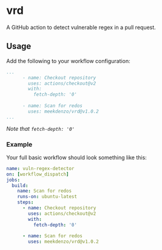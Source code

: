 # vrd

A GitHub action to detect vulnerable regex in a pull request.

## Usage

Add the following to your workflow configuration:

```yml
...
      - name: Checkout repository
        uses: actions/checkout@v2
        with: 
          fetch-depth: '0'
          
      - name: Scan for redos
        uses: meekdenzo/vrd@v1.0.2
...
```
*Note that `fetch-depth: '0'`*

### Example

Your full basic workflow should look something like this:

```yml
name: vuln-regex-detector
on: [workflow_dispatch]
jobs:
  build:
    name: Scan for redos
    runs-on: ubuntu-latest
    steps:
      - name: Checkout repository
        uses: actions/checkout@v2
        with: 
          fetch-depth: '0'
 
      - name: Scan for redos
        uses: meekdenzo/vrd@v1.0.2
```
